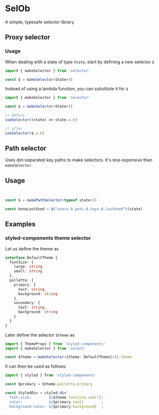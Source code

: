 # SelOb

A simple, typesafe selector library.

## Proxy selector

### Usage

When dealing with a state of type `State`, start by defining a new selector `$`
```ts
import { makeSelector } from 'selector'

const $ = makeSelector<State>()
```

Instead of using a lambda function, you can substitute it for `$`
```ts
import { makeSelector } from 'selector'

const $ = makeSelector<State>()

// before
useSelector((state) => state.a.b)

// after
useSelector($.a.b)
```

## Path selector

Uses dot-separated key paths to make selectors. It's less expensive than `makeSelector`.

## Usage

```ts


const $ = makePathSelector<typeof state>()

const boneLastUsed = $("users.0.pets.0.toys.0.lastUsed")(state)
```

## Examples

### styled-components theme selector

Let us define the theme as

```ts
interface DefaultTheme {
  fontSize: {
    large: string,
    small: string
  },
  pallette: {
    primary: {
      text: string,
      background: string
    },
    secondary: {
      text: string,
      background: string
    }
  }
}
```

Later define the selector `$theme` as

```ts
import { ThemeProps } from 'styled-components'
import { makeSelector } from 'select'

const $theme = makeSelector<{theme: DefaultTheme}>().theme
```

It can then be used as follows:

```ts
import { styled } from 'styled-components'

const $primary = $theme.pallette.primary

const StyledDiv = styled.div`
  font-size:        ${$theme.fontSize.small};
  color:            ${$primary.text}        ;
  background-color: ${$primary.background}  ;
`
```

